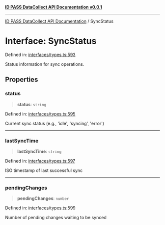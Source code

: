 [**ID PASS DataCollect API Documentation v0.0.1**](../README.md)

***

[ID PASS DataCollect API Documentation](../globals.md) / SyncStatus

# Interface: SyncStatus

Defined in: [interfaces/types.ts:593](https://github.com/idpass/idpass-data-collect/blob/main/packages/datacollect/src/interfaces/types.ts#L593)

Status information for sync operations.

## Properties

### status

> **status**: `string`

Defined in: [interfaces/types.ts:595](https://github.com/idpass/idpass-data-collect/blob/main/packages/datacollect/src/interfaces/types.ts#L595)

Current sync status (e.g., 'idle', 'syncing', 'error')

***

### lastSyncTime

> **lastSyncTime**: `string`

Defined in: [interfaces/types.ts:597](https://github.com/idpass/idpass-data-collect/blob/main/packages/datacollect/src/interfaces/types.ts#L597)

ISO timestamp of last successful sync

***

### pendingChanges

> **pendingChanges**: `number`

Defined in: [interfaces/types.ts:599](https://github.com/idpass/idpass-data-collect/blob/main/packages/datacollect/src/interfaces/types.ts#L599)

Number of pending changes waiting to be synced
